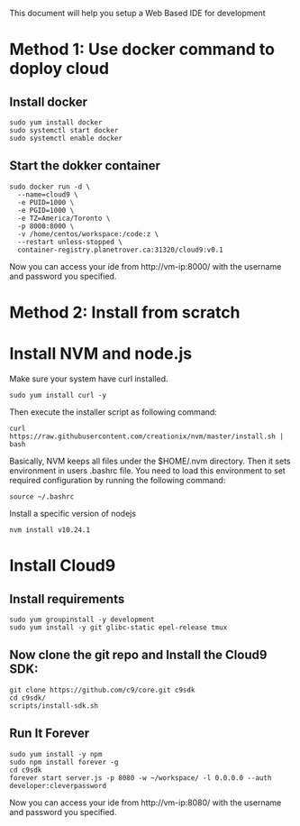 This document will help you setup a Web Based IDE for development

# Method 1: Use docker command to doploy cloud

## Install docker
```
sudo yum install docker
sudo systemctl start docker
sudo systemctl enable docker
```

## Start the dokker container
```
sudo docker run -d \
  --name=cloud9 \
  -e PUID=1000 \
  -e PGID=1000 \
  -e TZ=America/Toronto \
  -p 8000:8000 \
  -v /home/centos/workspace:/code:z \
  --restart unless-stopped \
  container-registry.planetrover.ca:31320/cloud9:v0.1

```
Now you can access your ide from http://vm-ip:8000/ with the username and password you specified.

# Method 2: Install from scratch

# Install NVM and node.js
Make sure your system have curl installed.
```
sudo yum install curl -y 
```
Then execute the installer script as following command:
```
curl https://raw.githubusercontent.com/creationix/nvm/master/install.sh | bash   
```
Basically, NVM keeps all files under the $HOME/.nvm directory. Then it sets environment in users .bashrc file. You need to load this environment to set required configuration by running the following command:
```
source ~/.bashrc
```

Install a specific version of nodejs
```
nvm install v10.24.1
```

# Install Cloud9

## Install requirements
```
sudo yum groupinstall -y development
sudo yum install -y git glibc-static epel-release tmux
```
## Now clone the git repo and Install the Cloud9 SDK:
```
git clone https://github.com/c9/core.git c9sdk
cd c9sdk/
scripts/install-sdk.sh
```

## Run It Forever
```
sudo yum install -y npm
sudo npm install forever -g
cd c9sdk
forever start server.js -p 8080 -w ~/workspace/ -l 0.0.0.0 --auth developer:cleverpassword
```

Now you can access your ide from http://vm-ip:8080/ with the username and password you specified.

